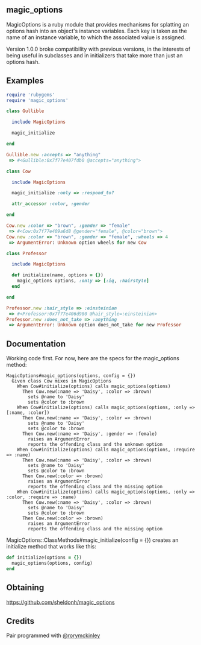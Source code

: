 magic_options
-------------

MagicOptions is a ruby module that provides mechanisms for splatting
an options hash into an object's instance variables.  Each key is taken
as the name of an instance variable, to which the associated value is
assigned.

Version 1.0.0 broke compatibility with previous versions, in the
interests of being useful in subclasses and in initializers that take
more than just an options hash.

Examples
--------

```ruby
require 'rubygems'
require 'magic_options'

class Gullible

  include MagicOptions

  magic_initialize

end

Gullible.new :accepts => "anything"
 => #<Gullible:0x7f77e407fdb0 @accepts="anything">

class Cow

  include MagicOptions

  magic_initialize :only => :respond_to?

  attr_accessor :color, :gender

end

Cow.new :color => "brown", :gender => "female"
 => #<Cow:0x7f77e409a6d8 @gender="female", @color="brown">
Cow.new :color => "brown", :gender => "female", :wheels => 4
 => ArgumentError: Unknown option wheels for new Cow

class Professor

  include MagicOptions

  def initialize(name, options = {})
    magic_options options, :only => [:iq, :hairstyle]
  end

end

Professor.new :hair_style => :einsteinian
 => #<Professor:0x7f77e406d980 @hair_style=:einsteinian>
Professor.new :does_not_take => :anything
 => ArgumentError: Unknown option does_not_take for new Professor
```

Documentation
-------------

Working code first.  For now, here are the specs for the magic_options
method:

```
MagicOptions#magic_options(options, config = {})
  Given class Cow mixes in MagicOptions
    When Cow#initialize(options) calls magic_options(options)
      Then Cow.new(:name => 'Daisy', :color => :brown)
        sets @name to 'Daisy'
        sets @color to :brown
    When Cow#initialize(options) calls magic_options(options, :only => [:name, :color])
      Then Cow.new(:name => 'Daisy', :color => :brown)
        sets @name to 'Daisy'
        sets @color to :brown
      Then Cow.new(:name => 'Daisy', :gender => :female)
        raises an ArgumentError
        reports the offending class and the unknown option
    When Cow#initialize(options) calls magic_options(options, :require => :name)
      Then Cow.new(:name => 'Daisy', :color => :brown)
        sets @name to 'Daisy'
        sets @color to :brown
      Then Cow.new(:color => :brown)
        raises an ArgumentError
        reports the offending class and the missing option
    When Cow#initialize(options) calls magic_options(options, :only => :color, :require => :name)
      Then Cow.new(:name => 'Daisy', :color => :brown)
        sets @name to 'Daisy'
        sets @color to :brown
      Then Cow.new(:color => :brown)
        raises an ArgumentError
        reports the offending class and the missing option
```

MagicOptions::ClassMethods#magic_initialize(config = {}) creates an
initialize method that works like this:

```ruby
def initialize(options = {})
  magic_options(options, config)
end
```

Obtaining
---------

<https://github.com/sheldonh/magic_options>

Credits
-------

Pair programmed with [@rorymckinley][c1]

[c1]: http://twitter.com/#!/rorymckinley

